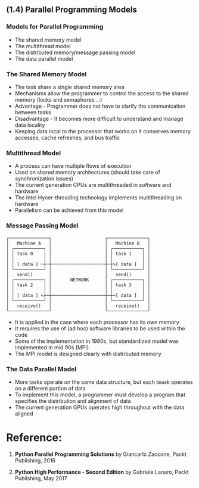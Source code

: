 ## (**1.4**) Parallel Programming Models

### Models for Parallel Programming
- The shared memory model
- The multithread model
- The distributed memory/message passing model
- The data parallel model

### The Shared Memory Model
- The task share a single shared memory area
- Mechanisms allow the programmer to control the access to the shared memory (locks and semaphores ...)
- Advantage - Programmer does not have to clarify the communication between tasks
- Disadvantage - It becomes more difficult to understand and manage data locality
- Keeping data local to the processor that works on it conserves memory accesses, cache refreshes, and bus traffic

### Multithread Model
- A process can have multiple flows of execution
- Used on shared memory architectures (should take care of synchronization issues)
- The current generation CPUs are multithreaded in software and hardware
- The Intel Hyoer-threading technology implements multithreading on hardware
- Parallelism can be achieved from this model

### Message Passing Model
    ┌───────────────┐                    ┌───────────────┐
    │   Machine A   │                    │   Machine B   │
    │ ┌───────────┐ │                    │ ┌───────────┐ │
    │ │ task 0    │ │                    │ │ task 1    │ │
    │ │           │ │                    │ │           │ │
    │ │ [ data ] ─┼─┼────────────────────┼─┼>[ data ]  │ │
    │ └───────────┘ │                    │ └───────────┘ │
    │   send()      │                    │   send()      │
    │ ┌───────────┐ │       NETWORK      │ ┌───────────┐ │
    │ │ task 2    │ │                    │ │ task 3    │ │
    │ │           │ │                    │ │           │ │
    │ │ [ data ] <┼─┼────────────────────┼─┼─[ data ]  │ │
    │ └───────────┘ │                    │ └───────────┘ │
    │   receive()   │                    │   receive()   │                          
    └───────────────┘                    └───────────────┘

- It is applied in the case where each processor has its own memory
- It requires the use of (ad hoc) software libraries to be used within the code
- Some of the implementation in 1980s, but standardized model was implemented in mid 90s (MPI).
- The MPI model is designed clearly with distributed memory

### The Data Parallel Model
- More tasks operate on the same data structure, but each teask operates on a different portion of data
- To implement this model, a programmer must develop a program that specifies the distribution and alignment of data
- The current generation GPUs operates high throughout with the data aligned

# Reference:

1. **Python Parallel Programming Solutions**
by Giancarlo Zaccone, Packt Publishing, 2016

2. **Python High Performance - Second Edition**
by Gabriele Lanaro, Packt Publishing, May 2017
